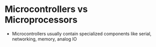 # Microcontrollers vs Microprocessors
- Microcontrollers usually contain specialized components like serial, networking, memory, analog IO